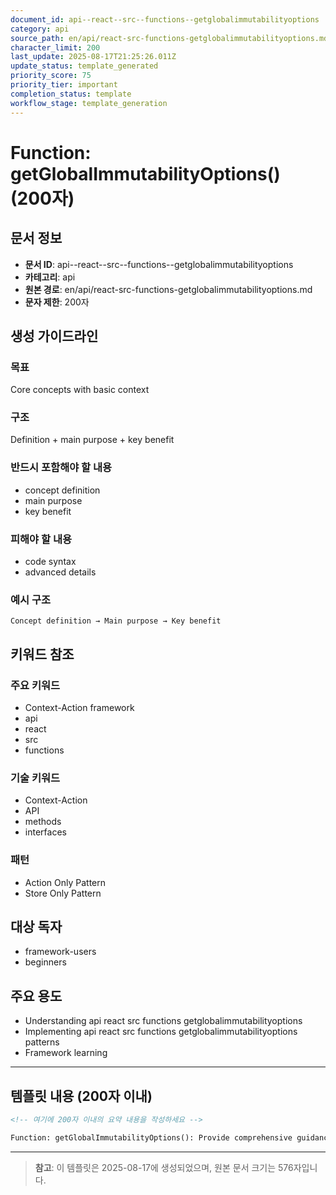 ```yaml
---
document_id: api--react--src--functions--getglobalimmutabilityoptions
category: api
source_path: en/api/react-src-functions-getglobalimmutabilityoptions.md
character_limit: 200
last_update: 2025-08-17T21:25:26.011Z
update_status: template_generated
priority_score: 75
priority_tier: important
completion_status: template
workflow_stage: template_generation
---
```


# Function: getGlobalImmutabilityOptions() (200자)

## 문서 정보
- **문서 ID**: api--react--src--functions--getglobalimmutabilityoptions
- **카테고리**: api
- **원본 경로**: en/api/react-src-functions-getglobalimmutabilityoptions.md
- **문자 제한**: 200자

## 생성 가이드라인

### 목표
Core concepts with basic context

### 구조
Definition + main purpose + key benefit

### 반드시 포함해야 할 내용
- concept definition
- main purpose
- key benefit

### 피해야 할 내용  
- code syntax
- advanced details

### 예시 구조
```
Concept definition → Main purpose → Key benefit
```

## 키워드 참조

### 주요 키워드
- Context-Action framework
- api
- react
- src
- functions

### 기술 키워드
- Context-Action
- API
- methods
- interfaces

### 패턴
- Action Only Pattern
- Store Only Pattern

## 대상 독자
- framework-users
- beginners

## 주요 용도
- Understanding api  react  src  functions  getglobalimmutabilityoptions
- Implementing api  react  src  functions  getglobalimmutabilityoptions patterns
- Framework learning

---

## 템플릿 내용 (200자 이내)

```markdown
<!-- 여기에 200자 이내의 요약 내용을 작성하세요 -->

Function: getGlobalImmutabilityOptions(): Provide comprehensive guidance on api  react  src  functions  getglobalimmutabilityoptions의 핵심 개념과 Context-Action 프레임워크에서의 역할을 간단히 설명.
```

---

> **참고**: 이 템플릿은 2025-08-17에 생성되었으며, 
> 원본 문서 크기는 576자입니다.
